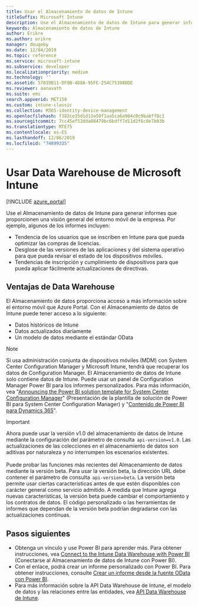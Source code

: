 ```yaml
---
title: Usar el Almacenamiento de datos de Intune
titleSuffix: Microsoft Intune
description: Use el Almacenamiento de datos de Intune para generar informes que proporcionen una visión general del entorno móvil de la empresa.
keywords: Almacenamiento de datos de Intune
author: Erikre
ms.author: erikre
manager: dougeby
ms.date: 12/04/2019
ms.topic: reference
ms.service: microsoft-intune
ms.subservice: developer
ms.localizationpriority: medium
ms.technology: ''
ms.assetid: 57019B11-DF9B-4D8A-95FE-254C75398DDE
ms.reviewer: aanavath
ms.suite: ems
search.appverid: MET150
ms.custom: intune-classic
ms.collection: M365-identity-device-management
ms.openlocfilehash: f382ce35d1d13a59f1aa5ca6a904c0c9babff8c1
ms.sourcegitcommit: 7cc45ef52dda08479bc6bdff7d11d2f6c0e7b93b
ms.translationtype: MTE75
ms.contentlocale: es-ES
ms.lasthandoff: 12/06/2019
ms.locfileid: "74899335"
---
```

# <a name="use-the-microsoft-intune-data-warehouse"></a>Usar Data Warehouse de Microsoft Intune

[!INCLUDE [azure_portal](../includes/azure_portal.md)]

Use el Almacenamiento de datos de Intune para generar informes que proporcionen una visión general del entorno móvil de la empresa. Por ejemplo, algunos de los informes incluyen:
- Tendencia de los usuarios que se inscriben en Intune para que pueda optimizar las compras de licencias.
- Desglose de las versiones de las aplicaciones y del sistema operativo para que pueda revisar el estado de los dispositivos móviles.
- Tendencias de inscripción y cumplimiento de dispositivos para que pueda aplicar fácilmente actualizaciones de directivas.

## <a name="data-warehouse-benefits"></a>Ventajas de Data Warehouse

El Almacenamiento de datos proporciona acceso a más información sobre el entorno móvil que Azure Portal. Con el Almacenamiento de datos de Intune puede tener acceso a lo siguiente:

- Datos históricos de Intune
- Datos actualizados diariamente
- Un modelo de datos mediante el estándar OData

> [!Note]
> Si usa administración conjunta de dispositivos móviles (MDM) con System Center Configuration Manager y Microsoft Intune, tendrá que recuperar los datos de Configuration Manager. El Almacenamiento de datos de Intune solo contiene datos de Intune. Puede usar un panel de Configuration Manager Power BI para los informes personalizados. Para más información, vea "[Announcing the Power BI solution template for System Center Configuration Manager]( https://powerbi.microsoft.com/blog/sccm-solution-template)" (Presentación de la plantilla de solución de Power BI para System Center Configuration Manager) y "[Contenido de Power BI para Dynamics 365](https://docs.microsoft.com/dynamics365/unified-operations/dev-itpro/analytics/power-bi-home-page)".

> [!Important]  
> Ahora puede usar la versión v1.0 del almacenamiento de datos de Intune mediante la configuración del parámetro de consulta  `api-version=v1.0`. Las actualizaciones de las colecciones en el almacenamiento de datos son aditivas por naturaleza y no interrumpen los escenarios existentes.<br><br>
> Puede probar las funciones más recientes del Almacenamiento de datos mediante la versión beta. Para usar la versión beta, la dirección URL debe contener el parámetro de consulta  `api-version=beta`. La versión beta permite usar ciertas características antes de que estén disponibles con carácter general como servicio admitido. A medida que Intune agrega nuevas características, la versión beta puede cambiar el comportamiento y los contratos de datos. El código personalizado o las herramientas de informes que dependan de la versión beta podrían degradarse con las actualizaciones continuas.

## <a name="next-steps"></a>Pasos siguientes

- Obtenga un vínculo y use Power BI para aprender más. Para obtener instrucciones, vea [Connect to the Intune Data Warehouse with Power BI](reports-proc-get-a-link-powerbi.md) (Conectarse al Almacenamiento de datos de Intune con Power BI).
- Con el enlace, podrá crear un informe personalizado con Power BI. Para obtener instrucciones, consulte [Crear un informe desde la fuente OData con Power BI](reports-proc-create-with-odata.md).
- Para más información sobre la API Data Warehouse de Intune, el modelo de datos y las relaciones entre las entidades,<!-- , and an example of creating a custom client to retrieve data,--> vea [API Data Warehouse de Intune](reports-nav-intune-data-warehouse.md).
